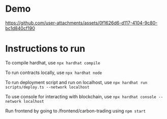 # Demo

https://github.com/user-attachments/assets/0f1626d6-d117-4104-9c80-bc1d840cf190

# Instructions to run

To compile hardhat, use `npx hardhat compile`

To run contracts locally, use `npx hardhat node`

To run deployment script and run on localhost, use `npx hardhat run scripts/deploy.ts --network localhost`

To use console for interacting with blockchain, use `npx hardhat console --network localhost`

Run frontend by going to /frontend/carbon-trading using `npm start`
